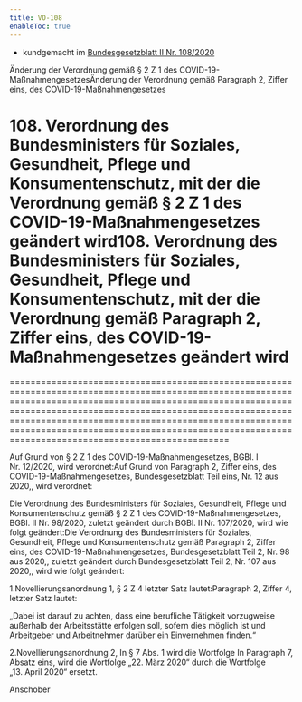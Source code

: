 ```yaml
---
title: VO-108
enableToc: true
---
```


* kundgemacht im [Bundesgesetzblatt II Nr. 108/2020](https://www.ris.bka.gv.at/eli/bgbl/II/2020/108)

Änderung der Verordnung gemäß § 2 Z 1 des COVID-19-MaßnahmengesetzesÄnderung der Verordnung gemäß Paragraph 2, Ziffer eins, des COVID-19-Maßnahmengesetzes

# 108\. Verordnung des Bundesministers für Soziales, Gesundheit, Pflege und Konsumentenschutz, mit der die Verordnung gemäß § 2 Z 1 des COVID-19-Maßnahmengesetzes geändert wird108\. Verordnung des Bundesministers für Soziales, Gesundheit, Pflege und Konsumentenschutz, mit der die Verordnung gemäß Paragraph 2, Ziffer eins, des COVID-19-Maßnahmengesetzes geändert wird
==============================================================================================================================================================================================================================================================================================================================================================================

Auf Grund von § 2 Z 1 des COVID-19-Maßnahmengesetzes, BGBl. I Nr. 12/2020, wird verordnet:Auf Grund von Paragraph 2, Ziffer eins, des COVID-19-Maßnahmengesetzes, Bundesgesetzblatt Teil eins, Nr. 12 aus 2020,, wird verordnet:

Die Verordnung des Bundesministers für Soziales, Gesundheit, Pflege und Konsumentenschutz gemäß § 2 Z 1 des COVID-19-Maßnahmengesetzes, BGBl. II Nr. 98/2020, zuletzt geändert durch BGBl. II Nr. 107/2020, wird wie folgt geändert:Die Verordnung des Bundesministers für Soziales, Gesundheit, Pflege und Konsumentenschutz gemäß Paragraph 2, Ziffer eins, des COVID-19-Maßnahmengesetzes, Bundesgesetzblatt Teil 2, Nr. 98 aus 2020,, zuletzt geändert durch Bundesgesetzblatt Teil 2, Nr. 107 aus 2020,, wird wie folgt geändert:

1.Novellierungsanordnung 1, § 2 Z 4 letzter Satz lautet:Paragraph 2, Ziffer 4, letzter Satz lautet:

„Dabei ist darauf zu achten, dass eine berufliche Tätigkeit vorzugweise außerhalb der Arbeitsstätte erfolgen soll, sofern dies möglich ist und Arbeitgeber und Arbeitnehmer darüber ein Einvernehmen finden.“

2.Novellierungsanordnung 2, In § 7 Abs. 1 wird die Wortfolge In Paragraph 7, Absatz eins, wird die Wortfolge „22. März 2020“ durch die Wortfolge „13. April 2020“ ersetzt.

Anschober